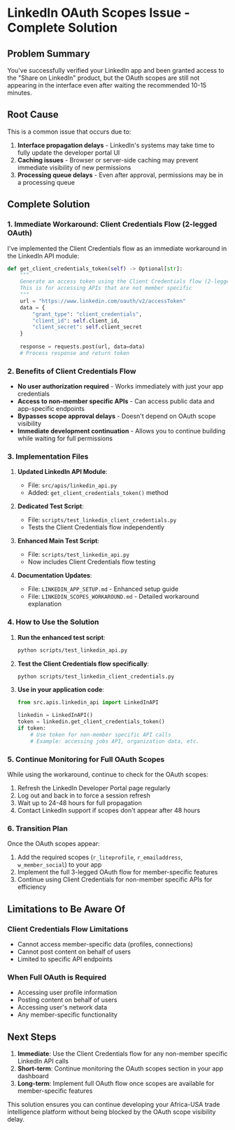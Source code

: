# LinkedIn OAuth Scopes Issue - Complete Solution

## Problem Summary
You've successfully verified your LinkedIn app and been granted access to the "Share on LinkedIn" product, but the OAuth scopes are still not appearing in the interface even after waiting the recommended 10-15 minutes.

## Root Cause
This is a common issue that occurs due to:
1. **Interface propagation delays** - LinkedIn's systems may take time to fully update the developer portal UI
2. **Caching issues** - Browser or server-side caching may prevent immediate visibility of new permissions
3. **Processing queue delays** - Even after approval, permissions may be in a processing queue

## Complete Solution

### 1. Immediate Workaround: Client Credentials Flow (2-legged OAuth)

I've implemented the Client Credentials flow as an immediate workaround in the LinkedIn API module:

```python
def get_client_credentials_token(self) -> Optional[str]:
    """
    Generate an access token using the Client Credentials flow (2-legged OAuth)
    This is for accessing APIs that are not member specific
    """
    url = "https://www.linkedin.com/oauth/v2/accessToken"
    data = {
        "grant_type": "client_credentials",
        "client_id": self.client_id,
        "client_secret": self.client_secret
    }
    
    response = requests.post(url, data=data)
    # Process response and return token
```

### 2. Benefits of Client Credentials Flow

- **No user authorization required** - Works immediately with just your app credentials
- **Access to non-member specific APIs** - Can access public data and app-specific endpoints
- **Bypasses scope approval delays** - Doesn't depend on OAuth scope visibility
- **Immediate development continuation** - Allows you to continue building while waiting for full permissions

### 3. Implementation Files

1. **Updated LinkedIn API Module**: 
   - File: `src/apis/linkedin_api.py`
   - Added: `get_client_credentials_token()` method

2. **Dedicated Test Script**:
   - File: `scripts/test_linkedin_client_credentials.py`
   - Tests the Client Credentials flow independently

3. **Enhanced Main Test Script**:
   - File: `scripts/test_linkedin_api.py`
   - Now includes Client Credentials flow testing

4. **Documentation Updates**:
   - File: `LINKEDIN_APP_SETUP.md` - Enhanced setup guide
   - File: `LINKEDIN_SCOPES_WORKAROUND.md` - Detailed workaround explanation

### 4. How to Use the Solution

1. **Run the enhanced test script**:
   ```bash
   python scripts/test_linkedin_api.py
   ```

2. **Test the Client Credentials flow specifically**:
   ```bash
   python scripts/test_linkedin_client_credentials.py
   ```

3. **Use in your application code**:
   ```python
   from src.apis.linkedin_api import LinkedInAPI
   
   linkedin = LinkedInAPI()
   token = linkedin.get_client_credentials_token()
   if token:
       # Use token for non-member specific API calls
       # Example: accessing jobs API, organization data, etc.
   ```

### 5. Continue Monitoring for Full OAuth Scopes

While using the workaround, continue to check for the OAuth scopes:
1. Refresh the LinkedIn Developer Portal page regularly
2. Log out and back in to force a session refresh
3. Wait up to 24-48 hours for full propagation
4. Contact LinkedIn support if scopes don't appear after 48 hours

### 6. Transition Plan

Once the OAuth scopes appear:
1. Add the required scopes (`r_liteprofile`, `r_emailaddress`, `w_member_social`) to your app
2. Implement the full 3-legged OAuth flow for member-specific features
3. Continue using Client Credentials for non-member specific APIs for efficiency

## Limitations to Be Aware Of

### Client Credentials Flow Limitations
- Cannot access member-specific data (profiles, connections)
- Cannot post content on behalf of users
- Limited to specific API endpoints

### When Full OAuth is Required
- Accessing user profile information
- Posting content on behalf of users
- Accessing user's network data
- Any member-specific functionality

## Next Steps

1. **Immediate**: Use the Client Credentials flow for any non-member specific LinkedIn API calls
2. **Short-term**: Continue monitoring the OAuth scopes section in your app dashboard
3. **Long-term**: Implement full OAuth flow once scopes are available for member-specific features

This solution ensures you can continue developing your Africa-USA trade intelligence platform without being blocked by the OAuth scope visibility delay.